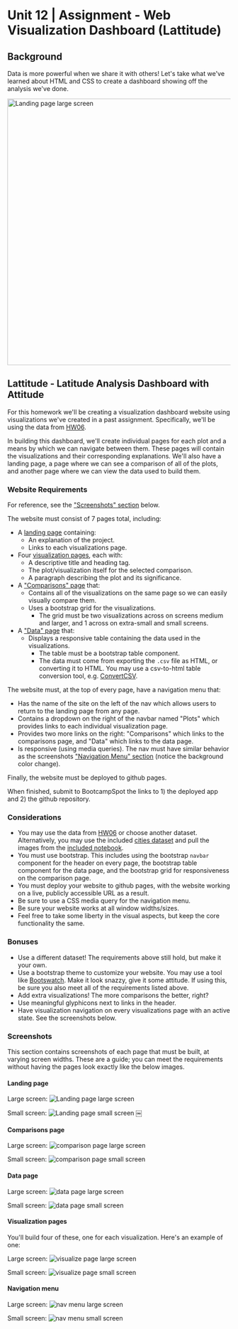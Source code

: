 # Unit 12 | Assignment - Web Visualization Dashboard (Lattitude)

## Background

Data is more powerful when we share it with others! Let's take what we've learned about HTML and CSS to create a dashboard showing off the analysis we've done.

<img alt="Landing page large screen" src="images/landing-lg.png" width=600>

## Lattitude - Latitude Analysis Dashboard with Attitude

For this homework we'll be creating a visualization dashboard website using visualizations we've created in a past assignment. Specifically, we'll be using the data from [HW06](../../HW06-WebAPIs).

In building this dashboard, we'll create individual pages for each plot and a means by which we can navigate between them. These pages will contain the visualizations and their corresponding explanations. We'll also have a landing page, a page where we can see a comparison of all of the plots, and another page where we can view the data used to build them.

### Website Requirements

For reference, see the ["Screenshots" section](#screenshots) below.

The website must consist of 7 pages total, including:

* A [landing page](#landing-page) containing:
  * An explanation of the project.
  * Links to each visualizations page.
* Four [visualization pages](#visualization-pages), each with:
  * A descriptive title and heading tag.
  * The plot/visualization itself for the selected comparison.
  * A paragraph describing the plot and its significance.
* A ["Comparisons" page](#comparisons-page) that:
  * Contains all of the visualizations on the same page so we can easily visually compare them.
  * Uses a bootstrap grid for the visualizations.
    * The grid must be two visualizations across on screens medium and larger, and 1 across on extra-small and small screens.
* A ["Data" page](#data-page) that:
  * Displays a responsive table containing the data used in the visualizations.
    * The table must be a bootstrap table component.
    * The data must come from exporting the `.csv` file as HTML, or converting it to HTML. You may use a csv-to-html table conversion tool, e.g. [ConvertCSV](http://www.convertcsv.com/csv-to-html.htm).

The website must, at the top of every page, have a navigation menu that:

* Has the name of the site on the left of the nav which allows users to return to the landing page from any page.
* Contains a dropdown on the right of the navbar named "Plots" which provides links to each individual visualization page.
* Provides two more links on the right: "Comparisons" which links to the comparisons page, and "Data" which links to the data page.
* Is responsive (using media queries). The nav must have similar behavior as the screenshots ["Navigation Menu" section](#navigation-menu) (notice the background color change).

Finally, the website must be deployed to github pages.

When finished, submit to BootcampSpot the links to 1) the deployed app and 2) the github repository.

### Considerations

* You may use the data from [HW06](../../HW06-WebAPIs) or choose another dataset. Alternatively, you may use the included [cities dataset](cities.csv) and pull the images from the [included notebook](WeatherPy.ipynb).
* You must use bootstrap. This includes using the bootstrap `navbar` component for the header on every page, the bootstrap table component for the data page, and the bootstrap grid for responsiveness on the comparison page.
* You must deploy your website to github pages, with the website working on a live, publicly accessible URL as a result.
* Be sure to use a CSS media query for the navigation menu.
* Be sure your website works at all window widths/sizes.
* Feel free to take some liberty in the visual aspects, but keep the core functionality the same.

### Bonuses

* Use a different dataset! The requirements above still hold, but make it your own.
* Use a bootstrap theme to customize your website. You may use a tool like [Bootswatch](https://bootswatch.com/). Make it look snazzy, give it some attitude. If using this, be sure you also meet all of the requirements listed above.
* Add extra visualizations! The more comparisons the better, right?
* Use meaningful glyphicons next to links in the header.
* Have visualization navigation on every visualizations page with an active state. See the screenshots below.

### Screenshots

This section contains screenshots of each page that must be built, at varying screen widths. These are a guide; you can meet the requirements without having the pages look exactly like the below images.

#### Landing page

Large screen:
![Landing page large screen](images/landing-lg.png)

Small screen:
![Landing page small screen](images/landing-sm.png)
￼

#### Comparisons page

Large screen:
![comparison page large screen](images/comparison-lg.png)

Small screen:
![comparison page small screen](images/comparison-sm.png)

#### Data page

Large screen:
![data page large screen](images/data-lg.png)

Small screen:
![data page small screen](images/data-sm.png)

#### Visualization pages

You'll build four of these, one for each visualization. Here's an example of one:

Large screen:
![visualize page large screen](images/visualize-lg.png)

Small screen:
![visualize page small screen](images/visualize-sm.png)

#### Navigation menu

Large screen:
![nav menu large screen](images/nav-lg.png)

Small screen:
![nav menu small screen](images/nav-sm.png)
